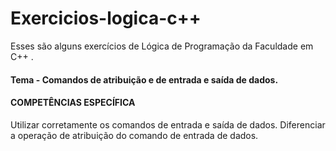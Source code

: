 # Exercicios-logica-c++

 Esses são alguns exercícios de Lógica de Programação da Faculdade em C++ .

#### Tema - Comandos de atribuição e de entrada e saída de dados.

#### COMPETÊNCIAS ESPECÍFICA


Utilizar corretamente os comandos de entrada e saída de dados.
Diferenciar a operação de atribuição do comando de entrada de dados.
